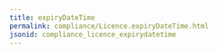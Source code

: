 ```yaml
---
title: expiryDateTime
permalink: compliance/Licence.expiryDateTime.html
jsonid: compliance_licence_expirydatetime
---
```

